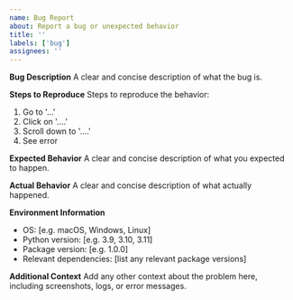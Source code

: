 ```yaml
---
name: Bug Report
about: Report a bug or unexpected behavior
title: ''
labels: ['bug']
assignees: ''
---
```


**Bug Description**
A clear and concise description of what the bug is.

**Steps to Reproduce**
Steps to reproduce the behavior:
1. Go to '...'
2. Click on '....'
3. Scroll down to '....'
4. See error

**Expected Behavior**
A clear and concise description of what you expected to happen.

**Actual Behavior**
A clear and concise description of what actually happened.

**Environment Information**
- OS: [e.g. macOS, Windows, Linux]
- Python version: [e.g. 3.9, 3.10, 3.11]
- Package version: [e.g. 1.0.0]
- Relevant dependencies: [list any relevant package versions]

**Additional Context**
Add any other context about the problem here, including screenshots, logs, or error messages.